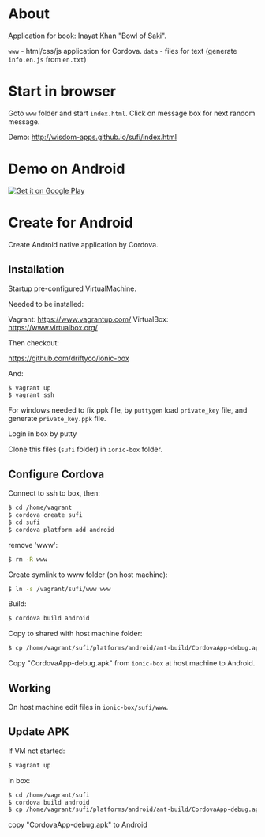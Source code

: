 About
=====

Application for book: Inayat Khan "Bowl of Saki".

`www` - html/css/js application for Cordova.
`data` - files for text (generate `info.en.js` from `en.txt`)

Start in browser
================

Goto `www` folder and start `index.html`. Click on message box for next random message.

Demo: http://wisdom-apps.github.io/sufi/index.html

Demo on Android
===============

[![Get it on Google Play](https://developer.android.com/images/brand/en_generic_rgb_wo_45.png)](https://play.google.com/store/apps/details?id=org.wisdomapps.sufi)

Create for Android
==================

Create Android native application by Cordova.

Installation
------------

Startup pre-configured VirtualMachine.

Needed to be installed:

Vagrant: https://www.vagrantup.com/
VirtualBox: https://www.virtualbox.org/


Then checkout:

https://github.com/driftyco/ionic-box

And:

```bash
$ vagrant up
$ vagrant ssh
```

For windows needed to fix ppk file, by `puttygen` load `private_key` file, 
and generate `private_key.ppk` file.

Login in box by putty


Clone this files (`sufi` folder) in `ionic-box` folder.


Configure Cordova
-----------------

Connect to ssh to box, then:


```bash
$ cd /home/vagrant
$ cordova create sufi
$ cd sufi
$ cordova platform add android
```

remove 'www':
```bash
$ rm -R www
```

Create symlink to www folder (on host machine):

```bash
$ ln -s /vagrant/sufi/www www
```

Build:

```bash
$ cordova build android
```

Copy to shared with host machine folder:

```bash
$ cp /home/vagrant/sufi/platforms/android/ant-build/CordovaApp-debug.apk /vagrant/CordovaApp-debug.apk
```

Copy "CordovaApp-debug.apk" from `ionic-box` at host machine to Android.


Working
-------

On host machine edit files in `ionic-box/sufi/www`.


Update APK
----------

If VM not started:

```bash
$ vagrant up
```

in box:

```bash
$ cd /home/vagrant/sufi
$ cordova build android
$ cp /home/vagrant/sufi/platforms/android/ant-build/CordovaApp-debug.apk /vagrant/CordovaApp-debug.apk
```

copy "CordovaApp-debug.apk" to Android
